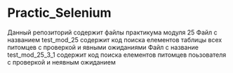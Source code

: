 # Practic_Selenium
Данный репозиторий содержит файлы практикума модуля 25 
Файл с названием test_mod_25 содержит код поиска елементов таблицы всех питомцев с проверкой и явными ожиданиями
Файл с название test_mod_25_3_1 содержит код поиска елементов питомцев поьзователя с проверкой и  неявным ожиданием
